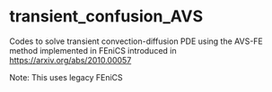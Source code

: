 # transient_confusion_AVS

Codes to solve transient convection-diffusion PDE using the AVS-FE method implemented in FEniCS introduced in https://arxiv.org/abs/2010.00057 

Note: This uses legacy FEniCS
